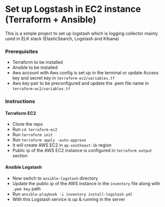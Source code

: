 # Set up Logstash in EC2 instance (Terraform + Ansible)


This is a simple project to set up logstash which is logging collector mainly used in ELK stack (ElasticSearch, Logstash and Kibana)

### Prerequisites

* Terraform to be installed
* Ansible to be installed
* Aws account with Aws config is set up in the terminal or update Access key and secret key in `terraform-ec2/variables.tf`
* Aws key pair to be preconfigured and update the .pem file name in `terraform-ec2/variables.tf`

### Instructions

#### Terraform EC2

* Clone the repo
* Run `cd terraform-ec2`
* Run `terraform init`
* Run `terraform apply -auto-approve`
* It will create AWS EC2 in `ap-southeast-1b` region
* Public ip of the AWS EC2 instance is configured in `terraform output` section

#### Ansible Logstash

* Now switch to `ansible-logstash` directory
* Update the public ip of the AWS instance in the `inventory` file along with `.pem key` path
* Run `ansible-playbook -i inventory install-logstash.yml`
* With this Logstash service is up & running in the server

